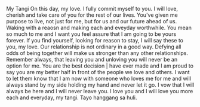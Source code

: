 My Tangi
On this day, my love. I fully commit myself to you. I will love, cherish and take care of you for the rest of our lives. You've given me purpose to live, not just for me, but for us and our future ahead of us. Waking with a reaosn and making each and eveyday worthwhile. You mean so much to me and I want you feel assure that I am going to be yours forever. If you find yourself, looking for reason to stay, I will say these to you, my love. Our relationship is not ordinary in a good way. Defying all odds of being together will make us stronger than any other relationships. Remember always, that leaving you and unloving you will never be an option for me. You are the best decision | have ever made and I am proud to say you are my better half in front of the people we love and others. I want to let them know that I am now with someone who loves me for me and will always stand by my side holding my hand and never let it go. I vow that I will always be here and I will never leave you. I love you and I will love you more each and everyday, my tangi. Tayo hanggang sa huli.
